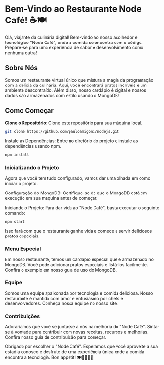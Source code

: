 # Bem-Vindo ao Restaurante Node Café! ☕🍽️

Olá, viajante da culinária digital! Bem-vindo ao nosso acolhedor e tecnológico "Node Café", onde a comida se encontra com o código. Prepare-se para uma experiência de sabor e desenvolvimento como nenhuma outra!


## Sobre Nós

Somos um restaurante virtual único que mistura a magia da programação com a delícia da culinária. Aqui, você encontrará pratos incríveis e um ambiente descontraído. Além disso, nosso cardápio é digital e nossos dados são armazenados com estilo usando o MongoDB!

## Como Começar

**Clone o Repositório:** Clone este repositório para sua máquina local.

```bash
git clone https://github.com/pauloamigoni/nodejs.git
```

Instale as Dependências: Entre no diretório do projeto e instale as dependências usando npm.
```bash
npm install
```

### Inicializando o Projeto
Agora que você tem tudo configurado, vamos dar uma olhada em como iniciar o projeto.

Configuração do MongoDB: Certifique-se de que o MongoDB está em execução em sua máquina antes de começar.

Iniciando o Projeto: Para dar vida ao "Node Café", basta executar o seguinte comando:
```bash
npm start
```

Isso fará com que o restaurante ganhe vida e comece a servir deliciosos pratos especiais.

### Menu Especial
Em nosso restaurante, temos um cardápio especial que é armazenado no MongoDB. Você pode adicionar pratos especiais e listá-los facilmente. Confira o exemplo em nosso guia de uso do MongoDB.

### Equipe
Somos uma equipe apaixonada por tecnologia e comida deliciosa. Nosso restaurante é mantido com amor e entusiasmo por chefs e desenvolvedores. Conheça nossa equipe no nosso site.

### Contribuições
Adoraríamos que você se juntasse a nós na melhoria do "Node Café". Sinta-se à vontade para contribuir com novas receitas, recursos e melhorias. Confira nosso guia de contribuição para começar.


Obrigado por escolher o "Node Café". Esperamos que você aproveite a sua estadia conosco e desfrute de uma experiência única onde a comida encontra a tecnologia. Bon appétit! 🍽️👩‍🍳👨‍💻